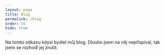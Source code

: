 ```yaml
---
layout: page
title: Blog
permalink: /blog
order: 15
hide: true
---
```


Na tomto odkazu kdysi bydlel můj blog. Dlouho jsem na něj nepřispíval, tak
jsem se rozhodl jej zrušit.
